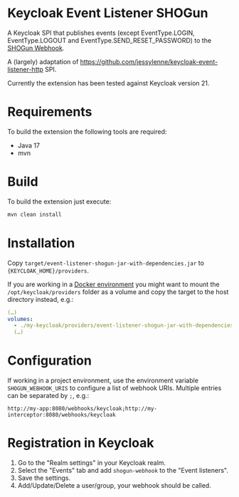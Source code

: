 # Keycloak Event Listener SHOGun

A Keycloak SPI that publishes events (except EventType.LOGIN, EventType.LOGOUT and EventType.SEND_RESET_PASSWORD) 
to the [SHOGun Webhook](https://github.com/terrestris/shogun/blob/main/shogun-lib/src/main/java/de/terrestris/shogun/lib/controller/WebhookController.java).

A (largely) adaptation of https://github.com/jessylenne/keycloak-event-listener-http SPI.

Currently the extension has been tested against Keycloak version 21.

# Requirements

To build the extension the following tools are required:

* Java 17
* mvn

# Build

To build the extension just execute:

```bash
mvn clean install
```

# Installation

Copy `target/event-listener-shogun-jar-with-dependencies.jar` to `{KEYCLOAK_HOME}/providers`.

If you are working in a [Docker environment](https://quay.io/repository/keycloak/keycloak) you might want to mount 
the `/opt/keycloak/providers` folder as a volume and copy the target to the host directory instead, e.g.:

```yaml
(…)
volumes:
  - ./my-keycloak/providers/event-listener-shogun-jar-with-dependencies.jar:/opt/keycloak/providers/event-listener-shogun-jar-with-dependencies.jar
  (…)
```

# Configuration

If working in a project environment, use the environment variable `SHOGUN_WEBHOOK_URIS` to configure a list of
webhook URIs. Multiple entries can be separated by `;`, e.g.:

```
http://my-app:8080/webhooks/keycloak;http://my-interceptor:8080/webhooks/keycloak
```

# Registration in Keycloak

1. Go to the "Realm settings" in your Keycloak realm.
2. Select the "Events" tab and add `shogun-webhook` to the "Event listeners".
3. Save the settings.
4. Add/Update/Delete a user/group, your webhook should be called.

